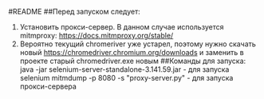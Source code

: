 #README
##Перед запуском следует:
1. Установить прокси-сервер. В данном случае используется mitmproxy: https://docs.mitmproxy.org/stable/
2. Вероятно текущий chromeriver уже устарел, поэтому нужно скачать новый https://chromedriver.chromium.org/downloads и заменить в проекте старый chromedriver.exe новым 
##Команды для запуска:
java -jar selenium-server-standalone-3.141.59.jar - для запуска selenium 
mitmdump -p 8080 -s "proxy-server.py" - для запуска прокси-сервера
